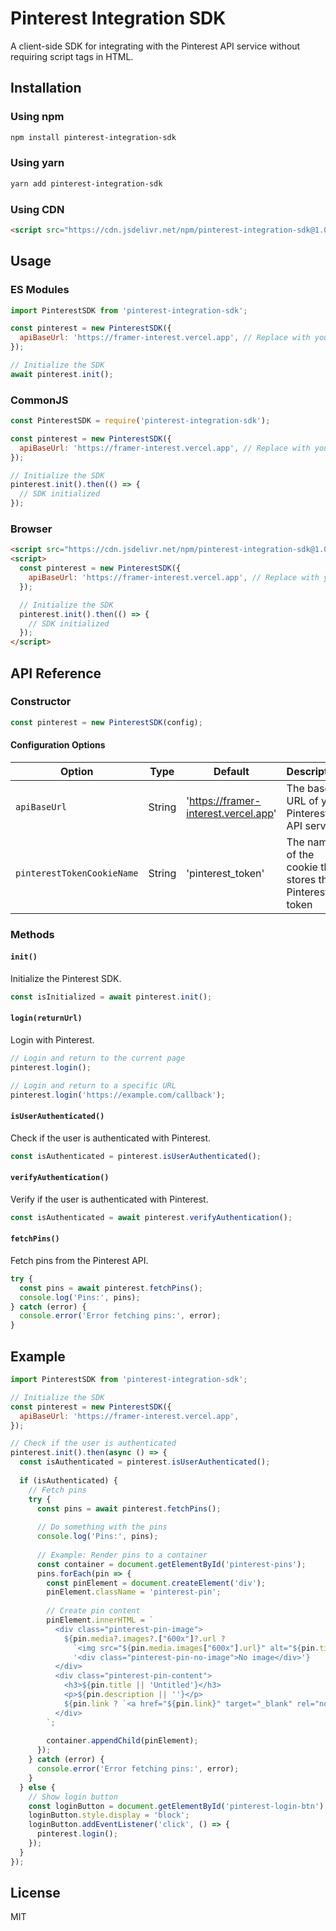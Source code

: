 # Pinterest Integration SDK

A client-side SDK for integrating with the Pinterest API service without requiring script tags in HTML.

## Installation

### Using npm

```bash
npm install pinterest-integration-sdk
```

### Using yarn

```bash
yarn add pinterest-integration-sdk
```

### Using CDN

```html
<script src="https://cdn.jsdelivr.net/npm/pinterest-integration-sdk@1.0.0/pinterest-sdk.min.js"></script>
```

## Usage

### ES Modules

```javascript
import PinterestSDK from 'pinterest-integration-sdk';

const pinterest = new PinterestSDK({
  apiBaseUrl: 'https://framer-interest.vercel.app', // Replace with your actual service URL
});

// Initialize the SDK
await pinterest.init();
```

### CommonJS

```javascript
const PinterestSDK = require('pinterest-integration-sdk');

const pinterest = new PinterestSDK({
  apiBaseUrl: 'https://framer-interest.vercel.app', // Replace with your actual service URL
});

// Initialize the SDK
pinterest.init().then(() => {
  // SDK initialized
});
```

### Browser

```html
<script src="https://cdn.jsdelivr.net/npm/pinterest-integration-sdk@1.0.0/pinterest-sdk.min.js"></script>
<script>
  const pinterest = new PinterestSDK({
    apiBaseUrl: 'https://framer-interest.vercel.app', // Replace with your actual service URL
  });

  // Initialize the SDK
  pinterest.init().then(() => {
    // SDK initialized
  });
</script>
```

## API Reference

### Constructor

```javascript
const pinterest = new PinterestSDK(config);
```

#### Configuration Options

| Option | Type | Default | Description |
|--------|------|---------|-------------|
| `apiBaseUrl` | String | 'https://framer-interest.vercel.app' | The base URL of your Pinterest API service |
| `pinterestTokenCookieName` | String | 'pinterest_token' | The name of the cookie that stores the Pinterest token |

### Methods

#### `init()`

Initialize the Pinterest SDK.

```javascript
const isInitialized = await pinterest.init();
```

#### `login(returnUrl)`

Login with Pinterest.

```javascript
// Login and return to the current page
pinterest.login();

// Login and return to a specific URL
pinterest.login('https://example.com/callback');
```

#### `isUserAuthenticated()`

Check if the user is authenticated with Pinterest.

```javascript
const isAuthenticated = pinterest.isUserAuthenticated();
```

#### `verifyAuthentication()`

Verify if the user is authenticated with Pinterest.

```javascript
const isAuthenticated = await pinterest.verifyAuthentication();
```

#### `fetchPins()`

Fetch pins from the Pinterest API.

```javascript
try {
  const pins = await pinterest.fetchPins();
  console.log('Pins:', pins);
} catch (error) {
  console.error('Error fetching pins:', error);
}
```

## Example

```javascript
import PinterestSDK from 'pinterest-integration-sdk';

// Initialize the SDK
const pinterest = new PinterestSDK({
  apiBaseUrl: 'https://framer-interest.vercel.app',
});

// Check if the user is authenticated
pinterest.init().then(async () => {
  const isAuthenticated = pinterest.isUserAuthenticated();
  
  if (isAuthenticated) {
    // Fetch pins
    try {
      const pins = await pinterest.fetchPins();
      
      // Do something with the pins
      console.log('Pins:', pins);
      
      // Example: Render pins to a container
      const container = document.getElementById('pinterest-pins');
      pins.forEach(pin => {
        const pinElement = document.createElement('div');
        pinElement.className = 'pinterest-pin';
        
        // Create pin content
        pinElement.innerHTML = `
          <div class="pinterest-pin-image">
            ${pin.media?.images?.["600x"]?.url ? 
              `<img src="${pin.media.images["600x"].url}" alt="${pin.title || 'Pinterest Pin'}">` : 
              '<div class="pinterest-pin-no-image">No image</div>'}
          </div>
          <div class="pinterest-pin-content">
            <h3>${pin.title || 'Untitled'}</h3>
            <p>${pin.description || ''}</p>
            ${pin.link ? `<a href="${pin.link}" target="_blank" rel="noopener noreferrer">Visit</a>` : ''}
          </div>
        `;
        
        container.appendChild(pinElement);
      });
    } catch (error) {
      console.error('Error fetching pins:', error);
    }
  } else {
    // Show login button
    const loginButton = document.getElementById('pinterest-login-btn');
    loginButton.style.display = 'block';
    loginButton.addEventListener('click', () => {
      pinterest.login();
    });
  }
});
```

## License

MIT
